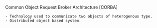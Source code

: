 Common Object Request Broker Architecture [CORBA]

    - Technology used to communicate two objects of heterogenous type.
    - Distributed object based system.